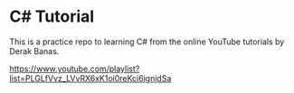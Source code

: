 ﻿# C# Tutorial

This is a practice repo to learning C# from the online YouTube tutorials by Derak Banas.

https://www.youtube.com/playlist?list=PLGLfVvz_LVvRX6xK1oi0reKci6ignjdSa